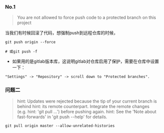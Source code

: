 ### No.1

> You are not allowed to force push code to a protected branch on this project

当我们有时候回滚了代码，想强制push到远程仓库的时候，

```
git push origin --force

# 或git push -f
```

* 如果用的是gitlab版本库，这说明gitlab对仓库启用了保护，需要在仓库中设置一下：

`"Settings" -> "Repository" -> scroll down to "Protected branches".`

### 问题二 

> hint: Updates were rejected because the tip of your current branch is behind
hint: its remote counterpart. Integrate the remote changes (e.g.
hint: 'git pull ...') before pushing again.
hint: See the 'Note about fast-forwards' in 'git push --help' for details.

```
git pull origin master --allow-unrelated-histories
```
